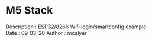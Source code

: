 # M5 Stack
Description : ESP32/8266 Wifi login/smartconfig example                         
Date        : 09_03_20
Author      : mcalyer
